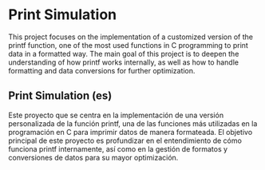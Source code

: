 # Print Simulation

This project focuses on the implementation of a customized version of the printf function, one of the most used functions in C programming to print data in a formatted way. The main goal of this project is to deepen the understanding of how printf works internally, as well as how to handle formatting and data conversions for further optimization.

## Print Simulation (es)

Este proyecto que se centra en la implementación de una versión personalizada de la función printf, una de las funciones más utilizadas en la programación en C para imprimir datos de manera formateada. El objetivo principal de este proyecto es profundizar en el entendimiento de cómo funciona printf internamente, así como en la gestión de formatos y conversiones de datos para su mayor optimización.
